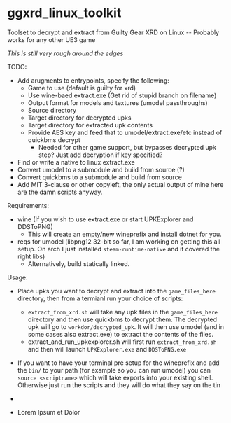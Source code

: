 # ggxrd_linux_toolkit
Toolset to decrypt and extract from Guilty Gear XRD on Linux -- Probably works for any other UE3 game

*This is still very rough around the edges*

TODO:
* Add arugments to entrypoints, specify the following:
  * Game to use (default is guilty for xrd)
  * Use wine-baed extract.exe (Get rid of stupid branch on filename)
  * Output format for models and textures (umodel passthroughs)
  * Source directory
  * Target directory for decrypted upks
  * Target directory for extracted upk contents
  * Provide AES key and feed that to umodel/extract.exe/etc instead of quickbms decrypt 
    * Needed for other game support, but bypasses decrypted upk step?  Just add decryption if key specified?
* Find or write a native to linux extract.exe
* Convert umodel to a submodule and build from source (?) 
* Convert quickbms to a submodule and build from source
* Add MIT 3-clause or other copyleft, the only actual output of mine here are the damn scripts anyway.

Requirements:
* wine (If you wish to use extract.exe or start UPKExplorer and DDSToPNG)
  * This will create an empty/new wineprefix and install dotnet for you.
* reqs for umodel (libpng12 32-bit so far, I am working on getting this all setup.  On arch I just installed `steam-runtime-native` and it covered the right libs)
  * Alternatively, build statically linked. 

Usage:
* Place upks you want to decrypt and extract into the `game_files_here` directory, then from a termianl run your choice of scripts:
  *  `extract_from_xrd.sh` will take any upk files in the `game_files_here` directory and then use quickbms to decrypt them.  The decrypted upk will go to `workdor/decrypted_upk`.  It will then use umodel (and in some cases also extract.exe) to extract the contents of the files. 
  *  extract_and_run_upkexplorer.sh will first run `extract_from_xrd.sh` and then will launch `UPKExplorer.exe` and `DDSToPNG.exe` 

* If you want to have your terminal pre setup for the wineprefix and add the `bin/` to your path (for example so you can run umodel) you can `source <scriptname>` which will take exports into your existing shell.  Otherwise just run the scripts and they will do what they say on the tin
*
* Lorem Ipsum et Dolor 
